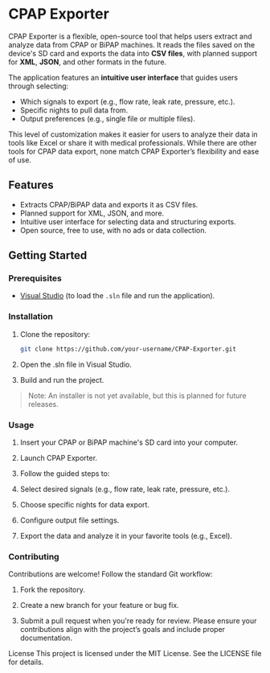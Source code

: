 # CPAP Exporter

CPAP Exporter is a flexible, open-source tool that helps users extract and analyze data from CPAP or BiPAP machines. It reads the files saved on the device's SD card and exports the data into **CSV files**, with planned support for **XML**, **JSON**, and other formats in the future.

The application features an **intuitive user interface** that guides users through selecting:
- Which signals to export (e.g., flow rate, leak rate, pressure, etc.).
- Specific nights to pull data from.
- Output preferences (e.g., single file or multiple files).

This level of customization makes it easier for users to analyze their data in tools like Excel or share it with medical professionals. While there are other tools for CPAP data export, none match CPAP Exporter’s flexibility and ease of use.

## Features
- Extracts CPAP/BiPAP data and exports it as CSV files.
- Planned support for XML, JSON, and more.
- Intuitive user interface for selecting data and structuring exports.
- Open source, free to use, with no ads or data collection.

## Getting Started
### Prerequisites
- [Visual Studio](https://visualstudio.microsoft.com/) (to load the `.sln` file and run the application).

### Installation
1. Clone the repository:
   ```bash
   git clone https://github.com/your-username/CPAP-Exporter.git
2. Open the .sln file in Visual Studio.

3. Build and run the project.

> Note: An installer is not yet available, but this is planned for future releases.

### Usage
1. Insert your CPAP or BiPAP machine's SD card into your computer.

2. Launch CPAP Exporter.

3. Follow the guided steps to:

4. Select desired signals (e.g., flow rate, leak rate, pressure, etc.).

5. Choose specific nights for data export.

6. Configure output file settings.

7. Export the data and analyze it in your favorite tools (e.g., Excel).

### Contributing
Contributions are welcome! Follow the standard Git workflow:

1. Fork the repository.

2. Create a new branch for your feature or bug fix.

3. Submit a pull request when you're ready for review.
Please ensure your contributions align with the project’s goals and include proper documentation.

License
This project is licensed under the MIT License. See the LICENSE file for details.

